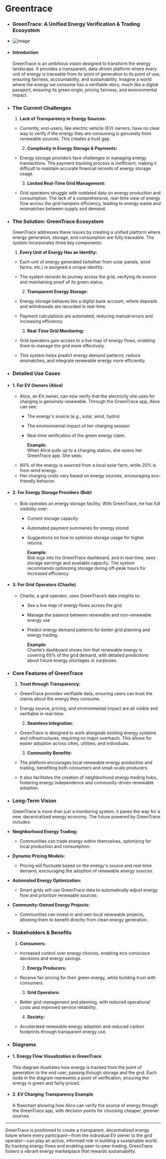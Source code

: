 # Greentrace

- ### GreenTrace: A Unified Energy Verification & Trading Ecosystem

- ![image](https://github.com/user-attachments/assets/4529bf32-e59e-47a8-8aae-40e59fc7c625)

- #### **Introduction**
  
  GreenTrace is an ambitious vision designed to transform the energy landscape. It provides a transparent, data-driven platform where every unit of energy is traceable from its point of generation to its point of use, ensuring fairness, accountability, and sustainability. Imagine a world where the energy we consume has a verifiable story, much like a digital passport, ensuring its green origin, pricing fairness, and environmental impact.  
- ### **The Current Challenges**
  
	1. **Lack of Transparency in Energy Sources:**

	- Currently, end-users, like electric vehicle (EV) owners, have no clear way to verify if the energy they are consuming is genuinely from renewable sources. This creates a trust gap.
	    
		2. **Complexity in Energy Storage & Payments:**

	- Energy storage providers face challenges in managing energy transactions. The payment tracking process is inefficient, making it difficult to maintain accurate financial records of energy storage usage.
	    
		3. **Limited Real-Time Grid Management:**

	- Grid operators struggle with outdated data on energy production and consumption. The lack of a comprehensive, real-time view of energy flow across the grid hampers efficiency, leading to energy waste and mismatches between supply and demand.
- ### **The Solution: GreenTrace Ecosystem**
  
  GreenTrace addresses these issues by creating a unified platform where energy generation, storage, and consumption are fully traceable. The system incorporates three key components:  
  
	1. **Every Unit of Energy Has an Identity:**

	- Each unit of energy generated (whether from solar panels, wind farms, etc.) is assigned a unique identity.
	- The system records its journey across the grid, verifying its source and maintaining proof of its green status.
	    
		2. **Transparent Energy Storage:**

	- Energy storage behaves like a digital bank account, where deposits and withdrawals are recorded in real-time.
	- Payment calculations are automated, reducing manual errors and increasing efficiency.
	    
		3. **Real-Time Grid Monitoring:**

	- Grid operators gain access to a live map of energy flows, enabling them to manage the grid more effectively.
	- This system helps predict energy demand patterns, reduce mismatches, and integrate renewable energy more efficiently.
- ### **Detailed Use Cases**
- #### 1. For EV Owners (Alice)
	- Alice, an EV owner, can now verify that the electricity she uses for charging is genuinely renewable. Through the GreenTrace app, Alice can see:
		- The energy's source (e.g., solar, wind, hydro)
		- The environmental impact of her charging session
		- Real-time verification of the green energy claim.
		    
		  **Example:**   
		  When Alice pulls up to a charging station, she opens her GreenTrace app. She sees:  
	- 80% of the energy is sourced from a local solar farm, while 20% is from wind energy.
	- Her charging costs vary based on energy sources, encouraging eco-friendly behavior.
- #### 2. For Energy Storage Providers (Bob)
	- Bob operates an energy storage facility. With GreenTrace, he has full visibility over:
		- Current storage capacity
		- Automated payment summaries for energy stored
		- Suggestions on how to optimize storage usage for higher returns.
		    
		  **Example:**  
		  Bob logs into his GreenTrace dashboard, and in real-time, sees storage earnings and available capacity. The system recommends optimizing storage during off-peak hours for increased efficiency.  
- #### 3. For Grid Operators (Charlie)
	- Charlie, a grid operator, uses GreenTrace’s data insights to:
		- See a live map of energy flows across the grid
		- Manage the balance between renewable and non-renewable energy use
		- Predict energy demand patterns for better grid planning and energy trading.
		    
		  **Example:**  
		  Charlie’s dashboard shows him that renewable energy is covering 65% of the grid demand, with detailed predictions about future energy shortages or surpluses.  
- ### **Core Features of GreenTrace**
  
	1. **Trust through Transparency:**

	- GreenTrace provides verifiable data, ensuring users can trust the claims about the energy they consume.
	- Energy source, pricing, and environmental impact are all visible and verifiable in real-time.
	    
		2. **Seamless Integration:**

	- GreenTrace is designed to work alongside existing energy systems and infrastructures, requiring no major overhauls. This allows for easier adoption across cities, utilities, and individuals.
	    
		3. **Community Benefits:**

	- The platform encourages local renewable energy production and trading, benefiting both consumers and small-scale producers.
	- It also facilitates the creation of neighborhood energy trading hubs, fostering energy independence and community-driven renewable adoption.
- ### **Long-Term Vision**
  
  GreenTrace is more than just a monitoring system; it paves the way for a new, decentralized energy economy. The future powered by GreenTrace includes:  
- **Neighborhood Energy Trading:**
	- Communities can trade energy within themselves, optimizing for local production and consumption.
- **Dynamic Pricing Models:**
	- Pricing will fluctuate based on the energy's source and real-time demand, encouraging the adoption of renewable energy sources.
- **Automated Energy Optimization:**
	- Smart grids will use GreenTrace data to automatically adjust energy flow and prioritize renewable sources.
- **Community-Owned Energy Projects:**
	- Communities can invest in and own local renewable projects, allowing them to benefit directly from clean energy generation.
- ### **Stakeholders & Benefits**
  
	1. **Consumers:**

	- Increased control over energy choices, enabling eco-conscious decisions and energy savings.
	    
		2. **Energy Producers:**

	- Receive fair pricing for their green energy, while building trust with consumers.
	    
		3. **Grid Operators:**

	- Better grid management and planning, with reduced operational costs and improved service reliability.
	    
		4. **Society:**

	- Accelerated renewable energy adoption and reduced carbon footprints through transparent energy use.
- ### **Diagrams**
- #### 1. **Energy Flow Visualization in GreenTrace**
  
  This diagram illustrates how energy is tracked from the point of generation to the end user, passing through storage and the grid. Each node in the diagram represents a point of verification, ensuring the energy is green and fairly priced.  
- #### 2. **EV Charging Transparency Example**
  
  A flowchart showing how Alice can verify the source of energy through the GreenTrace app, with decision points for choosing cheaper, greener sources.  
  
---
  
  GreenTrace is positioned to create a transparent, decentralized energy future where every participant—from the individual EV owner to the grid operator—can play an active, informed role in building a sustainable world. By tracking energy flows and enabling peer-to-peer trading, GreenTrace fosters a vibrant energy marketplace that rewards sustainability.
